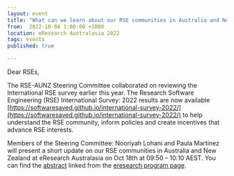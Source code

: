 ```yaml
---
layout: event
title: "What can we learn about our RSE communities in Australia and New Zealand from the International RSE survey?"
from:  2022-10-04 1:00:00 +1000    
location: eResearch Australasia 2022
tags: events                
published: true

---
```


Dear RSEs,

The RSE-AUNZ Steering Committee collaborated on reviewing the International RSE survey earlier this year. The Research Software Engineering (RSE) International Survey: 2022 results are now available [https://softwaresaved.github.io/international-survey-2022/](https://softwaresaved.github.io/international-survey-2022/) to help understand the RSE community, inform policies and create incentives that advance RSE interests. 

Members of the Steering Committee: Nooriyah Lohani and Paula Martinez will present a short update on our RSE communities in Australia and New Zealand at eResearch Australasia on Oct 18th at 09:50 – 10:10 AEST. You can find the [abstract](https://conference.eresearch.edu.au/2022/08/what-can-we-learn-about-our-rse-communities-in-australia-and-new-zealand-from-the-international-rse-survey/) linked from the [eresearch program page](https://conference.eresearch.edu.au/2022-program/). 
